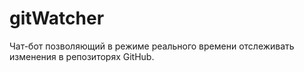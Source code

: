 # gitWatcher
Чат-бот позволяющий в режиме реального времени отслеживать изменения в репозиторях GitHub.
